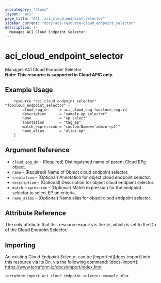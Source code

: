 ```yaml
---
subcategory: "Cloud"
layout: "aci"
page_title: "ACI: aci_cloud_endpoint_selector"
sidebar_current: "docs-aci-resource-cloud_endpoint_selector"
description: |-
  Manages ACI Cloud Endpoint Selector
---
```


# aci_cloud_endpoint_selector

Manages ACI Cloud Endpoint Selector  
<b>Note: This resource is supported in Cloud APIC only.</b>

## Example Usage

```hcl
	resource "aci_cloud_endpoint_selector" "foocloud_endpoint_selector" {
		cloud_epg_dn     = aci_cloud_epg.foocloud_epg.id
		description      = "sample ep selector"
		name             = "ep_select"
		annotation       = "tag_ep"
		match_expression = "custom:Name=='admin-ep2'"
		name_alias       = "alias_ep"
	}
```

## Argument Reference

- `cloud_epg_dn` - (Required) Distinguished name of parent Cloud EPg object.
- `name` - (Required) Name of Object cloud endpoint selector.
- `annotation` - (Optional) Annotation for object cloud endpoint selector.
- `description` - (Optional) Description for object cloud endpoint selector.
- `match_expression` - (Optional) Match expression for the endpoint selector to select EP on criteria.
- `name_alias` - (Optional) Name alias for object cloud endpoint selector.

## Attribute Reference

The only attribute that this resource exports is the `id`, which is set to the
Dn of the Cloud Endpoint Selector.

## Importing

An existing Cloud Endpoint Selector can be [imported][docs-import] into this resource via its Dn, via the following command:
[docs-import]: https://www.terraform.io/docs/import/index.html

```
terraform import aci_cloud_endpoint_selector.example <Dn>
```
